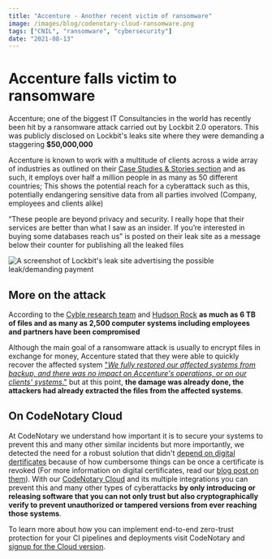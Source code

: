 ```yaml
---
title: "Accenture - Another recent victim of ransomware"
image: /images/blog/codenotary-cloud-ransomware.png
tags: ["CNIL", "ransomware", "cybersecurity"]
date: "2021-08-13"
---
```

# Accenture falls victim to ransomware

Accenture; one of the biggest IT Consultancies in the world has recently been hit by a ransomware attack carried out by Lockbit 2.0 operators. This was publicly disclosed on Lockbit's leaks site where they were demanding a staggering **$50,000,000**

Accenture is known to work with a multitude of clients across a wide array of industries as outlined on their [Case Studies & Stories section](https://www.accenture.com/us-en/about/company-index) and as such, it employs over half a million people in as many as 50 different countries; This shows the potential reach for a cyberattack such as this, potentially endangering sensitive data from all parties involved (Company, employees and clients alike)

“These people are beyond privacy and security. I really hope that their services are better than what I saw as an insider. If you’re interested in buying some databases reach us” is posted on their leak site as a message below their counter for publishing all the leaked files

![A screenshot of Lockbit's leak site advertising the possible leak/demanding payment](/images/blog/accenture_ransom.png)

## More on the attack

According to the [Cyble research team](https://twitter.com/AuCyble/status/1425422006690881541)  and [Hudson Rock](https://twitter.com/HRock/status/1425447533598453760?ref_src=twsrc%5Etfw%7Ctwcamp%5Etweetembed%7Ctwterm%5E1425447533598453760%7Ctwgr%5E%7Ctwcon%5Es1_c10&ref_url=https%3A%2F%2Fwww.bleepingcomputer.com%2Fnews%2Fsecurity%2Faccenture-confirms-hack-after-lockbit-ransomware-data-leak-threats%2F) **as much as 6 TB of files and as many as 2,500 computer systems including employees and partners have been compromised**

Although the main goal of a ransomware attack is usually to encrypt files in exchange for money, Accenture stated that they were able to quickly recover the affected system ["*We fully restored our affected systems from backup, and there was no impact on Accenture's operations, or on our clients' systems*."](https://www.nasdaq.com/articles/accenture-restores-affected-systems-after-reported-ransomware-attack-2021-08-11) but at this point, **the damage was already done, the attackers had already extracted the files from the affected systems**.

## On CodeNotary Cloud

At CodeNotary we understand how important it is to secure your systems to prevent this and many other similar incidents but more importantly, we detected the need for a robust solution that didn't [depend on digital dertificates](https://www.codenotary.com/blog/when-digital-certificates-fail) because of how cumbersome things can be once a certificate is revoked (For more information on digital certificates, read our [blog post on them](https://www.codenotary.com/blog/when-digital-certificates-fail)). 
With our [CodeNotary Cloud](https://www.codenotary.com/products/ci-cd) and its multiple integrations you can prevent this and many other types of cyberattacks **by only introducing or releasing software that you can not only trust but also cryptographically verify to prevent unauthorized or tampered versions from ever reaching those systems**.

To learn more about how you can implement end-to-end zero-trust protection for your CI pipelines and deployments visit CodeNotary and [signup for the Cloud version](https://www.codenotary.com/products/ci-cd).
